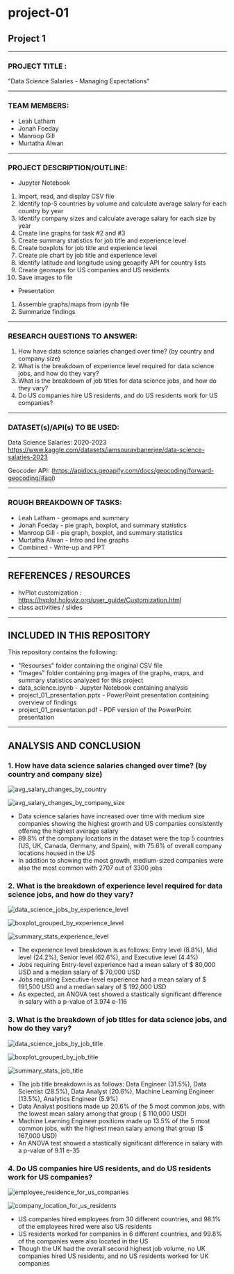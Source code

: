 # project-01
## Project 1

________________________________________________________________________

### PROJECT TITLE : 

"Data Science Salaries - Managing Expectations"

________________________________________________________________________
   
### TEAM MEMBERS:

* Leah Latham
* Jonah Foeday
* Manroop Gill
* Murtatha Alwan

________________________________________________________________________

### PROJECT DESCRIPTION/OUTLINE:  

* Jupyter Notebook
1. Import, read, and display CSV file
2. Identify top-5 countries by volume and calculate average salary for each country by year
3. Identify company sizes and calculate average salary for each size by year
4. Create line graphs for task #2 and #3
5. Create summary statistics for job title and experience level
6. Create boxplots for job title and experience level
7. Create pie chart by job title and experience level
8. Identify latitude and longitude using geoapify API for country lists
9. Create geomaps for US companies and US residents
10. Save images to file

* Presentation
1. Assemble graphs/maps from ipynb file
2. Summarize findings

________________________________________________________________________

### RESEARCH QUESTIONS TO ANSWER:

1. How have data science salaries changed over time?  (by country and company size)
2. What is the breakdown of experience level required for data science jobs, and how do they vary?
3. What is the breakdown of job titles for data science jobs, and how do they vary?
4. Do US companies hire US residents, and do US residents work for US companies?

________________________________________________________________________

### DATASET(s)/API(s) TO BE USED:

Data Science Salaries: 2020-2023 https://www.kaggle.com/datasets/iamsouravbanerjee/data-science-salaries-2023

Geocoder API: (https://apidocs.geoapify.com/docs/geocoding/forward-geocoding/#api)

________________________________________________________________________

### ROUGH BREAKDOWN OF TASKS:

* Leah Latham - geomaps and summary
* Jonah Foeday - pie graph, boxplot, and summary statistics
* Manroop Gill - pie graph, boxplot, and summary statistics
* Murtatha Alwan - Intro and line graphs
* Combined - Write-up and PPT

_________________________________________________________________________

## REFERENCES / RESOURCES

* hvPlot customization : https://hvplot.holoviz.org/user_guide/Customization.html
* class activities / slides

_________________________________________________________________________

## INCLUDED IN THIS REPOSITORY

This repository contains the following:
* "Resourses" folder containing the original CSV file
* "Images" folder containing png images of the graphs, maps, and summary statistics analyzed for this project
* data_science.ipynb - Jupyter Notebook containing analysis
* project_01_presentation.pptx - PowerPoint presentation containing overview of findings
* project_01_presentation.pdf - PDF version of the PowerPoint presentation

_________________________________________________________________________
## ANALYSIS AND CONCLUSION

### 1. How have data science salaries changed over time?  (by country and company size)

![avg_salary_changes_by_country](Images/avg_salary_changes_by_country.png)

![avg_salary_changes_by_company_size](Images/avg_salary_changes_by_company_size.png)

- Data science salaries have increased over time with medium size companies showing the highest growth and US companies consistently offering the highest average salary
- 89.8% of the company locations in the dataset were the top 5 countries (US, UK, Canada, Germany, and Spain), with 75.6% of overall company locations housed in the US
- In addition to showing the most growth, medium-sized companies were also the most common with 2707 out of 3300 jobs


### 2. What is the breakdown of experience level required for data science jobs, and how do they vary?

![data_science_jobs_by_experience_level](Images/data_science_jobs_by_experience_level.png)

![boxplot_grouped_by_experience_level](Images/boxplot_grouped_by_experience_level.png)

![summary_stats_experience_level](Images/summary_stats_experience_level.png)

- The experience level breakdown is as follows: Entry level (8.8%), Mid level (24.2%), Senior level (62.6%), and Executive level (4.4%)
- Jobs requiring Entry-level experience had a mean salary of $ 80,000 USD and a median salary of $ 70,000 USD
- Jobs requiring Executive-level experience had a mean salary of $ 191,500 USD and a median salary of $ 192,000 USD
- As expected, an ANOVA test showed a stastically significant difference in salary with a p-value of 3.974 e-116


### 3. What is the breakdown of job titles for data science jobs, and how do they vary?

![data_science_jobs_by_job_title](Images/data_science_jobs_by_job_title.png)

![boxplot_grouped_by_job_title](Images/boxplot_grouped_by_job_title.png)

![summary_stats_job_title](Images/summary_stats_job_title.png)

- The job title breakdown is as follows: Data Engineer (31.5%), Data Scientist (28.5%), Data Analyst (20.6%), Machine Learning Engineer (13.5%), Analytics Engineer (5.9%)
- Data Analyst positions made up 20.6% of the 5 most common jobs, with the lowest mean salary among that group ( $ 110,000 USD)
- Machine Learning Engineer positions made up 13.5% of the 5 most common jobs, with the highest mean salary among that group ($ 167,000 USD)
- An ANOVA test showed a stastically significant difference in salary with a p-value of 9.11 e-35


### 4. Do US companies hire US residents, and do US residents work for US companies?

![employee_residence_for_us_companies](Images/employee_residence_for_us_companies.png)

![company_location_for_us_residents](Images/employee_residence_for_us_companies.png)

- US companies hired employees from 30 different countries, and 98.1% of the employees hired were also US residents
- US residents worked for companies in 6 different countries, and 99.8% of the companies were also located in the US
- Though the UK had the overall second highest job volume, no UK companies hired US residents, and no US residents worked for UK companies